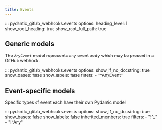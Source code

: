 ```yaml
---
title: Events
---
```


::: pydantic_gitlab_webhooks.events
    options:
      heading_level: 1
      show_root_heading: true
      show_root_full_path: true

## Generic models

The `AnyEvent` model represents any event body which may be present in a GitHub webhook.

::: pydantic_gitlab_webhooks.events
    options:
      show_if_no_docstring: true
      show_bases: false
      show_labels: false
      filters:
        - "^AnyEvent"

## Event-specific models

Specific types of event each have their own Pydantic model.

::: pydantic_gitlab_webhooks.events
    options:
      show_if_no_docstring: true
      show_bases: false
      show_labels: false
      inherited_members: true
      filters:
        - "!^_"
        - "!^Any"
